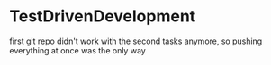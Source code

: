 # TestDrivenDevelopment

first git repo didn't work with the second tasks anymore, so pushing everything at once was the only way
